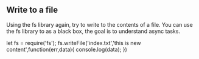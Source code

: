 ## Write to a file

Using the fs library again, try to write to the contents of a file.
You can use the fs library to as a black box, the goal is to understand async tasks.

let fs = require('fs');
fs.writeFile('index.txt','this is new content',function(err,data){
console.log(data);
})
